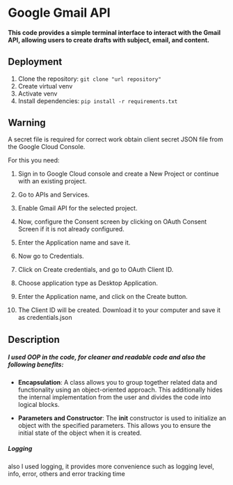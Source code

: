 # Google Gmail API

#### This code provides a simple terminal interface to interact with the Gmail API, allowing users to create drafts with subject, email, and content.

## Deployment
1. Clone the repository: `git clone "url repository"`
2. Create virtual venv
3. Activate venv
4. Install dependencies: `pip install -r requirements.txt`


## Warning
A secret file is required for correct work obtain client secret JSON file from the Google Cloud Console.

For this you need:
1. Sign in to Google Cloud console and create a New Project or continue with an existing project.

2. Go to APIs and Services.

3. Enable Gmail API for the selected project.

4. Now, configure the Consent screen by clicking on OAuth Consent Screen if it is not already configured.

5. Enter the Application name and save it.

6. Now go to Credentials.

7. Click on Create credentials, and go to OAuth Client ID.


8. Choose application type as Desktop Application.
9. Enter the Application name, and click on the Create button.
10. The Client ID will be created. Download it to your computer and save it as credentials.json


## Description

##### I used OOP in the code, for cleaner and readable code and also the following benefits:

- __Encapsulation__: A class allows you to group together related data and functionality using an object-oriented approach. This additionally hides the internal implementation from the user and divides the code into logical blocks.

- __Parameters and Constructor__: The __init__ constructor is used to initialize an object with the specified parameters. This allows you to ensure the initial state of the object when it is created.

##### Logging 
also I used logging, it provides more convenience such as logging level, info, error, others and error tracking time